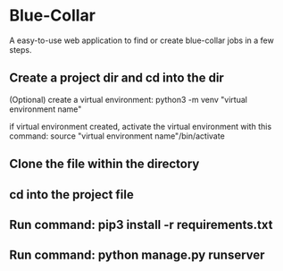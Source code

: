 # Blue-Collar
A easy-to-use web application to find or create blue-collar jobs in a few steps.


## Create a project dir and cd into the dir

(Optional) create a virtual environment: python3 -m venv "virtual environment name"

if virtual environment created, activate the virtual environment with this command: source "virtual environment name"/bin/activate
##

## Clone the file within the directory

## cd into the project file

## Run command: pip3 install -r requirements.txt

## Run command: python manage.py runserver
